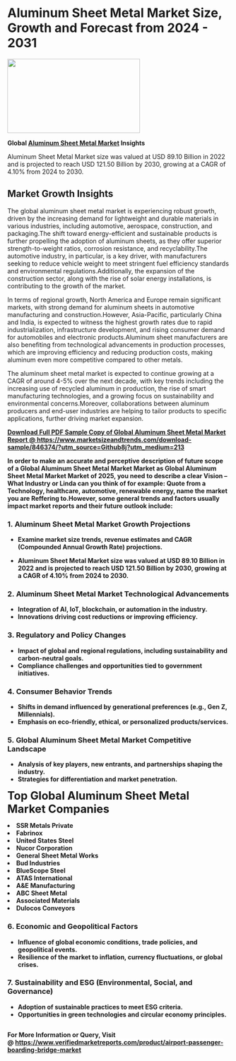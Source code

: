 <H1>Aluminum Sheet Metal Market Size, Growth and Forecast from 2024 - 2031</H1><img class="aligncenter size-medium wp-image-584254" src="https://thirdeyenews.in/wp-content/uploads/2024/09/Global-Market-Research-300x168.jpeg" alt="" width="300" height="168" /><p><strong>Global&nbsp;<a href="https://www.marketsizeandtrends.com/download-sample/846374/?utm_source=Github8j?utm_medium=213">Aluminum Sheet Metal Market</a> Insights</strong></p><p>Aluminum Sheet Metal Market size was valued at USD 89.10 Billion in 2022 and is projected to reach USD 121.50 Billion by 2030, growing at a CAGR of 4.10% from 2024 to 2030.</p><p><h2>Market Growth Insights</h2> <p>The global aluminum sheet metal market is experiencing robust growth, driven by the increasing demand for lightweight and durable materials in various industries, including automotive, aerospace, construction, and packaging.The shift toward energy-efficient and sustainable products is further propelling the adoption of aluminum sheets, as they offer superior strength-to-weight ratios, corrosion resistance, and recyclability.The automotive industry, in particular, is a key driver, with manufacturers seeking to reduce vehicle weight to meet stringent fuel efficiency standards and environmental regulations.Additionally, the expansion of the construction sector, along with the rise of solar energy installations, is contributing to the growth of the market.</p> <p><strong><a href="download-link-here"></a></strong></p> <p>In terms of regional growth, North America and Europe remain significant markets, with strong demand for aluminum sheets in automotive manufacturing and construction.However, Asia-Pacific, particularly China and India, is expected to witness the highest growth rates due to rapid industrialization, infrastructure development, and rising consumer demand for automobiles and electronic products.Aluminum sheet manufacturers are also benefiting from technological advancements in production processes, which are improving efficiency and reducing production costs, making aluminum even more competitive compared to other metals.</p> <p>The aluminum sheet metal market is expected to continue growing at a CAGR of around 4-5% over the next decade, with key trends including the increasing use of recycled aluminum in production, the rise of smart manufacturing technologies, and a growing focus on sustainability and environmental concerns.Moreover, collaborations between aluminum producers and end-user industries are helping to tailor products to specific applications, further driving market expansion.</p> <p><strong><a href="download-link-here"></p><p><span class=""><strong>Download Full PDF Sample Copy of Global Aluminum Sheet Metal Market Report</strong> @ <a href="https://www.marketsizeandtrends.com/download-sample/846374/?utm_source=Github8j?utm_medium=213" target="_blank">https://www.marketsizeandtrends.com/download-sample/846374/?utm_source=Github8j?utm_medium=213</a></span></p><p>In order to make an accurate and perceptive description of future scope of a Global&nbsp;Aluminum Sheet Metal Market Market as Global&nbsp;Aluminum Sheet Metal Market Market of 2025, you need to describe a clear Vision &ndash; What Industry or Linda can you think of for example: Quote from a Technology, healthcare, automotive, renewable energy, name the market you are Reffering to.However, some general trends and factors usually impact market reports and their future outlook include:</p><h3>1.&nbsp;<strong>Aluminum Sheet Metal Market Growth Projections</strong></h3><ul><li>Examine market size trends, revenue estimates and CAGR (Compounded Annual Growth Rate) projections.</li><li><p>Aluminum Sheet Metal Market size was valued at USD 89.10 Billion in 2022 and is projected to reach USD 121.50 Billion by 2030, growing at a CAGR of 4.10% from 2024 to 2030.</p></li></ul><h3>2.&nbsp;<strong>Aluminum Sheet Metal Market Technological Advancements</strong></h3><ul><li>Integration of AI, IoT, blockchain, or automation in the industry.</li><li>Innovations driving cost reductions or improving efficiency.</li></ul><h3>3.&nbsp;<strong>Regulatory and Policy Changes</strong></h3><ul><li>Impact of global and regional regulations, including sustainability and carbon-neutral goals.</li><li>Compliance challenges and opportunities tied to government initiatives.</li></ul><h3>4.&nbsp;<strong>Consumer Behavior Trends</strong></h3><ul><li>Shifts in demand influenced by generational preferences (e.g., Gen Z, Millennials).</li><li>Emphasis on eco-friendly, ethical, or personalized products/services.</li></ul><h3>5.&nbsp;<strong>Global Aluminum Sheet Metal Market Competitive Landscape</strong></h3><ul><li>Analysis of key players, new entrants, and partnerships shaping the industry.</li><li>Strategies for differentiation and market penetration.</li></ul><p data-pm-slice="1 1 []"><span style="color: inherit; font-family: inherit; font-size: 25px;">Top Global Aluminum Sheet Metal Market Companies</span></p><div class="" data-test-id=""><p><li>SSR Metals Private</li><li> Fabrinox</li><li> United States Steel</li><li> Nucor Corporation</li><li> General Sheet Metal Works</li><li> Bud Industries</li><li> BlueScope Steel</li><li> ATAS International</li><li> A&E Manufacturing</li><li> ABC Sheet Metal</li><li> Associated Materials</li><li> Dulocos Conveyors</li></p></div><h3>6.&nbsp;<strong>Economic and Geopolitical Factors</strong></h3><ul><li>Influence of global economic conditions, trade policies, and geopolitical events.</li><li>Resilience of the market to inflation, currency fluctuations, or global crises.</li></ul><h3>7.&nbsp;<strong>Sustainability and ESG (Environmental, Social, and Governance)</strong></h3><ul><li>Adoption of sustainable practices to meet ESG criteria.</li><li>Opportunities in green technologies and circular economy principles.</li></ul><h2><strong style="font-size: 14px;">For More Information or Query, Visit @&nbsp;</strong><a style="background-color: #ffffff; font-size: 14px;" href="https://www.marketsizeandtrends.com/report/aluminum-sheet-metal-market/" target="_blank">https://www.verifiedmarketreports.com/product/airport-passenger-boarding-bridge-market</a></h2>